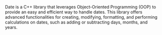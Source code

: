 Date is a C++ library that leverages Object-Oriented Programming (OOP) to provide an easy and efficient way to handle dates. This library offers advanced functionalities for creating, modifying, formatting, and performing calculations on dates, such as adding or subtracting days, months, and years.
